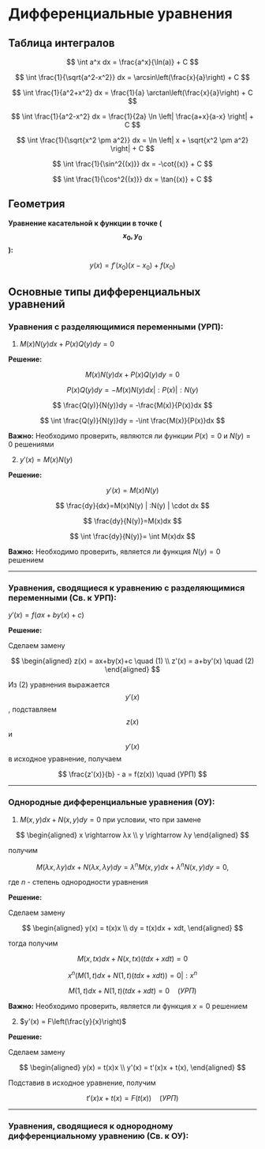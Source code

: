 # Дифференциальные уравнения
## Таблица интегралов

$$
\int a^x dx = \frac{a^x}{\ln(a)} + C
$$

$$
\int \frac{1}{\sqrt{a^2-x^2}} dx = \arcsin\left(\frac{x}{a}\right) + C
$$

$$
\int \frac{1}{a^2+x^2} dx = \frac{1}{a} \arctan\left(\frac{x}{a}\right) + C
$$

$$
\int \frac{1}{a^2-x^2} dx = \frac{1}{2a} \ln \left| \frac{a+x}{a-x} \right| + C
$$

$$
\int \frac{1}{\sqrt{x^2 \pm a^2}} dx = \ln \left| x + \sqrt{x^2 \pm a^2} \right| + C
$$

$$
\int \frac{1}{\sin^2{(x)}} dx = -\cot{(x)} + C
$$

$$
\int \frac{1}{\cos^2{(x)}} dx = \tan{(x)} + C
$$

## Геометрия
**Уравнение касательной к функции в точке ($$x_0, y_0$$):**

$$
y(x)=f'(x_0)(x-x_0)+f(x_0)
$$

## Основные типы дифференциальных уравнений
### Уравнения с разделяющимися переменными (УРП):
1. $M(x)N(y)dx + P(x)Q(y)dy = 0$

**Решение:**

$$
M(x)N(y)dx + P(x)Q(y)dy = 0
$$

$$
P(x)Q(y)dy = -M(x)N(y)dx |:P(x)|:N(y)
$$

$$
\frac{Q(y)}{N(y)}dy = -\frac{M(x)}{P(x)}dx
$$

$$
\int \frac{Q(y)}{N(y)}dy = -\int \frac{M(x)}{P(x)}dx
$$

**Важно:** Необходимо проверить, являются ли функции $P(x) = 0$ и $N(y) = 0$ решениями

2. $y'(x)=M(x)N(y)$

**Решение:**

$$
y'(x)=M(x)N(y)
$$

$$
\frac{dy}{dx}=M(x)N(y) | :N(y) | \cdot dx
$$

$$
\frac{dy}{N(y)}=M(x)dx
$$

$$
\int \frac{dy}{N(y)}= \int M(x)dx
$$

**Важно:** Необходимо проверить, является ли функция $N(y) = 0$ решением

---

### Уравнения, сводящиеся к уравнению с разделяющимися переменными (Св. к УРП):
$y'(x)=f(ax+by(x)+c)$

**Решение:**

Сделаем замену

$$
\begin{aligned}
z(x) = ax+by(x)+c \quad (1) \\
z'(x) = a+by'(x) \quad (2)
\end{aligned}
$$

Из (2) уравнения выражается $$y'(x)$$, подставляем $$z(x)$$ и $$y'(x)$$ в исходное уравнение, получаем

$$
\frac{z'(x)}{b} - a = f(z(x)) \quad (УРП)
$$

---

### Однородные дифференциальные уравнения (ОУ):
1. $M(x, y)dx + N(x, y)dy = 0$ при условии, что при замене

$$
\begin{aligned}
x \rightarrow λx \\
y \rightarrow λy
\end{aligned}
$$

получим

$$
M(λx, λy)dx + N(λx, λy)dy = λ^n M(x, y)dx + λ^n N(x, y)dy = 0,
$$

где $n$ - степень однородности уравнения

**Решение:**

Сделаем замену

$$
\begin{aligned}
y(x) = t(x)x \\
dy = t(x)dx + xdt,
\end{aligned}
$$

тогда получим

$$
M(x, tx)dx + N(x, tx)(tdx + xdt) = 0
$$

$$
x^n(M(1, t)dx + N(1, t)(tdx + xdt)) = 0 |: x^n
$$

$$
M(1, t)dx + N(1, t)(tdx + xdt) = 0 \quad (УРП)
$$

**Важно:** Необходимо проверить, является ли функция $x = 0$ решением

2. $y'(x) = F\left(\frac{y}{x}\right)$

**Решение:**

Сделаем замену

$$
\begin{aligned}
y(x) = t(x)x \\
y'(x) = t'(x)x + t(x),
\end{aligned}
$$

Подставив в исходное уравнение, получим

$$
t'(x)x + t(x) = F(t(x)) \quad (УРП)
$$

---

### Уравнения, сводящиеся к однородному дифференциальному уравнению (Св. к ОУ):
